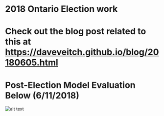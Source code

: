 # 2018 Ontario Election work

# Check out the blog post related to this at https://daveveitch.github.io/blog/20180605.html


# Post-Election Model Evaluation Below (6/11/2018)

![alt text](https://daveveitch.files.wordpress.com/2018/06/postelectionmodelevaluation1.png?w=1100)
